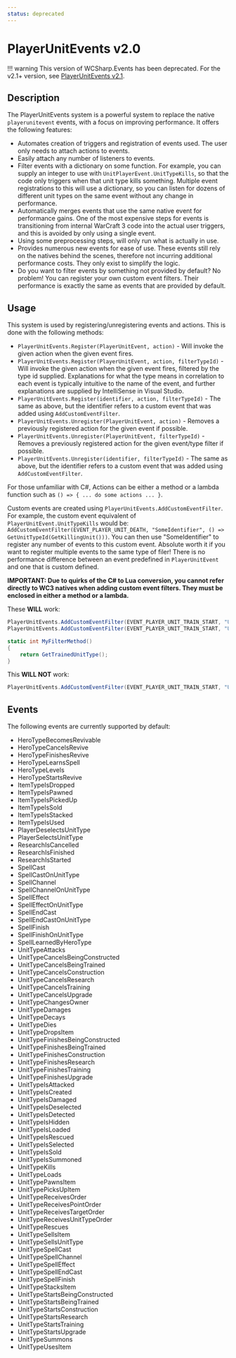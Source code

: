 ```yaml
---
status: deprecated
---
```


# PlayerUnitEvents v2.0

!!! warning
	This version of WCSharp.Events has been deprecated. For the v2.1+ version, see [PlayerUnitEvents v2.1](player-unit-events.md).

## Description

The PlayerUnitEvents system is a powerful system to replace the native `playerunitevent` events, with a focus on improving performance. It offers the following features:

* Automates creation of triggers and registration of events used. The user only needs to attach actions to events.
* Easily attach any number of listeners to events.
* Filter events with a dictionary on some function. For example, you can supply an integer to use with `UnitPlayerEvent.UnitTypeKills`, so that the code only triggers when that unit type kills something. Multiple event registrations to this will use a dictionary, so you can listen for dozens of different unit types on the same event without any change in performance.
* Automatically merges events that use the same native event for performance gains. One of the most expensive steps for events is transitioning from internal WarCraft 3 code into the actual user triggers, and this is avoided by only using a single event.
* Using some preprocessing steps, will only run what is actually in use.
* Provides numerous new events for ease of use. These events still rely on the natives behind the scenes, therefore not incurring additional performance costs. They only exist to simplify the logic.
* Do you want to filter events by something not provided by default? No problem! You can register your own custom event filters. Their performance is exactly the same as events that are provided by default.

## Usage

This system is used by registering/unregistering events and actions. This is done with the following methods:

* `PlayerUnitEvents.Register(PlayerUnitEvent, action)` - Will invoke the given action when the given event fires.
* `PlayerUnitEvents.Register(PlayerUnitEvent, action, filterTypeId)` - Will invoke the given action when the given event fires, filtered by the type id supplied. Explanations for what the type means in correlation to each event is typically intuitive to the name of the event, and further explanations are supplied by IntelliSense in Visual Studio.
* `PlayerUnitEvents.Register(identifier, action, filterTypeId)` - The same as above, but the identifier refers to a custom event that was added using `AddCustomEventFilter`.
* `PlayerUnitEvents.Unregister(PlayerUnitEvent, action)` - Removes a previously registered action for the given event if possible.
* `PlayerUnitEvents.Unregister(PlayerUnitEvent, filterTypeId)` - Removes a previously registered action for the given event/type filter if possible.
* `PlayerUnitEvents.Unregister(identifier, filterTypeId)` - The same as above, but the identifier refers to a custom event that was added using `AddCustomEventFilter`.

For those unfamiliar with C#, Actions can be either a method or a lambda function such as `() => { ... do some actions ... }`.

Custom events are created using `PlayerUnitEvents.AddCustomEventFilter`. For example, the custom event equivalent of `PlayerUnitEvent.UnitTypeKills` would be: `AddCustomEventFilter(EVENT_PLAYER_UNIT_DEATH, "SomeIdentifier", () => GetUnitTypeId(GetKillingUnit()))`. You can then use "SomeIdentifier" to register any number of events to this custom event. Absolute worth it if you want to register multiple events to the same type of filer! There is no performance difference between an event predefined in `PlayerUnitEvent` and one that is custom defined.

**IMPORTANT: Due to quirks of the C# to Lua conversion, you cannot refer directly to WC3 natives when adding custom event filters. They must be enclosed in either a method or a lambda.**

These **WILL** work:

```csharp
PlayerUnitEvents.AddCustomEventFilter(EVENT_PLAYER_UNIT_TRAIN_START, "UnitTypeStartsBeingTrained", () => GetTrainedUnitType());
PlayerUnitEvents.AddCustomEventFilter(EVENT_PLAYER_UNIT_TRAIN_START, "UnitTypeStartsBeingTrained", MyFilterMethod);

static int MyFilterMethod()
{
	return GetTrainedUnitType();
}
```

This **WILL NOT** work:

```csharp
PlayerUnitEvents.AddCustomEventFilter(EVENT_PLAYER_UNIT_TRAIN_START, "UnitTypeStartsBeingTrained", GetTrainedUnitType);
```

## Events

The following events are currently supported by default:

* HeroTypeBecomesRevivable
* HeroTypeCancelsRevive
* HeroTypeFinishesRevive
* HeroTypeLearnsSpell
* HeroTypeLevels
* HeroTypeStartsRevive
* ItemTypeIsDropped
* ItemTypeIsPawned
* ItemTypeIsPickedUp
* ItemTypeIsSold
* ItemTypeIsStacked
* ItemTypeIsUsed
* PlayerDeselectsUnitType
* PlayerSelectsUnitType
* ResearchIsCancelled
* ResearchIsFinished
* ResearchIsStarted
* SpellCast
* SpellCastOnUnitType
* SpellChannel
* SpellChannelOnUnitType
* SpellEffect
* SpellEffectOnUnitType
* SpellEndCast
* SpellEndCastOnUnitType
* SpellFinish
* SpellFinishOnUnitType
* SpellLearnedByHeroType
* UnitTypeAttacks
* UnitTypeCancelsBeingConstructed
* UnitTypeCancelsBeingTrained
* UnitTypeCancelsConstruction
* UnitTypeCancelsResearch
* UnitTypeCancelsTraining
* UnitTypeCancelsUpgrade
* UnitTypeChangesOwner
* UnitTypeDamages
* UnitTypeDecays
* UnitTypeDies
* UnitTypeDropsItem
* UnitTypeFinishesBeingConstructed
* UnitTypeFinishesBeingTrained
* UnitTypeFinishesConstruction
* UnitTypeFinishesResearch
* UnitTypeFinishesTraining
* UnitTypeFinishesUpgrade
* UnitTypeIsAttacked
* UnitTypeIsCreated
* UnitTypeIsDamaged
* UnitTypeIsDeselected
* UnitTypeIsDetected
* UnitTypeIsHidden
* UnitTypeIsLoaded
* UnitTypeIsRescued
* UnitTypeIsSelected
* UnitTypeIsSold
* UnitTypeIsSummoned
* UnitTypeKills
* UnitTypeLoads
* UnitTypePawnsItem
* UnitTypePicksUpItem
* UnitTypeReceivesOrder
* UnitTypeReceivesPointOrder
* UnitTypeReceivesTargetOrder
* UnitTypeReceivesUnitTypeOrder
* UnitTypeRescues
* UnitTypeSellsItem
* UnitTypeSellsUnitType
* UnitTypeSpellCast
* UnitTypeSpellChannel
* UnitTypeSpellEffect
* UnitTypeSpellEndCast
* UnitTypeSpellFinish
* UnitTypeStacksItem
* UnitTypeStartsBeingConstructed
* UnitTypeStartsBeingTrained
* UnitTypeStartsConstruction
* UnitTypeStartsResearch
* UnitTypeStartsTraining
* UnitTypeStartsUpgrade
* UnitTypeSummons
* UnitTypeUsesItem
